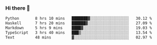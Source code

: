 ### Hi there 🌱
<!--START_SECTION:waka-->

```txt
Python       8 hrs 10 mins   ███████▓░░░░░░░░░░░░░░░░░   30.12 %
Haskell      7 hrs 20 mins   ██████▓░░░░░░░░░░░░░░░░░░   27.09 %
Markdown     5 hrs 9 mins    ████▓░░░░░░░░░░░░░░░░░░░░   19.03 %
TypeScript   3 hrs 40 mins   ███▒░░░░░░░░░░░░░░░░░░░░░   13.54 %
Text         48 mins         ▓░░░░░░░░░░░░░░░░░░░░░░░░   02.97 %
```

<!--END_SECTION:waka-->
<!--
**Dieg0raf/Dieg0raf** is a ✨ _special_ ✨ repository because its `README.md` (this file) appears on your GitHub profile.

Here are some ideas to get you started:

- 🔭 I’m currently working on ...
- 🌱 I’m currently learning ...
- 👯 I’m looking to collaborate on ...
- 🤔 I’m looking for help with ...
- 💬 Ask me about ...
- 📫 How to reach me: ...
- 😄 Pronouns: ...
- ⚡ Fun fact: ...
-->
